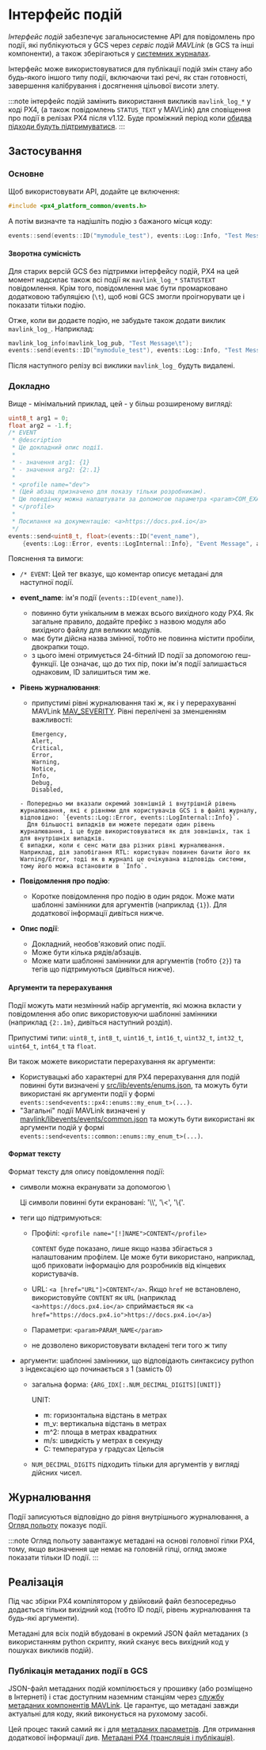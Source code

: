 # Інтерфейс подій

_Інтерфейс подій_ забезпечує загальносистемне API для повідомлень про події, які публікуються у GCS через _сервіс подій MAVLink_ (в GCS та інші компоненти), а також зберігаються у [системних журналах](../dev_log/logging.md).

Інтерфейс може використовуватися для публікації подій змін стану або будь-якого іншого типу події, включаючи такі речі, як стан готовності, завершення калібрування і досягнення цільової висоти злету.

:::note
інтерфейс подій замінить використання викликів `mavlink_log_*` у коді PX4, (а також повідомлень `STATUS_TEXT` у MAVLink) для сповіщення про події в релізах PX4 після v1.12. Буде проміжний період коли [обидва підходи будуть підтримуватися](#backward-compatibility).
:::

## Застосування

### Основне

Щоб використовувати API, додайте це включення:

```cpp
#include <px4_platform_common/events.h>
```

А потім визначте та надішліть подію з бажаного місця коду:

```cpp
events::send(events::ID("mymodule_test"), events::Log::Info, "Test Message");
```

#### Зворотна сумісність

Для старих версій GCS без підтримки інтерфейсу подій, PX4 на цей момент надсилає також всі події як `mavlink_log_*` `STATUSTEXT` повідомлення. Крім того, повідомлення має бути промарковано додатковою табуляцією (`\t`), щоб нові GCS змогли проігнорувати це і показати тільки подію.

Отже, коли ви додаєте подію, не забудьте також додати виклик `mavlink_log_`. Наприклад:

```cpp
mavlink_log_info(mavlink_log_pub, "Test Message\t");
events::send(events::ID("mymodule_test"), events::Log::Info, "Test Message");
```

Після наступного релізу всі виклики `mavlink_log_` будуть видалені.

### Докладно

Вище - мінімальний приклад, цей - у більш розширеному вигляді:

```cpp
uint8_t arg1 = 0;
float arg2 = -1.f;
/* EVENT
 * @description
 * Це докладний опис події.
 *
 * - значення arg1: {1}
 * - значення arg2: {2:.1}
 *
 * <profile name="dev">
 * (Цей абзац призначено для показу тільки розробникам).
 * Цю поведінку можна налаштувати за допомогою параметра <param>COM_EXAMPLE</param>.
 * </profile>
 *
 * Посилання на документацію: <a>https://docs.px4.io</a>
 */
events::send<uint8_t, float>(events::ID("event_name"),
    {events::Log::Error, events::LogInternal::Info}, "Event Message", arg1, arg2);
```

Пояснення та вимоги:

- `/* EVENT`: Цей тег вказує, що коментар описує метадані для наступної події.
- **event_name**: ім'я події (`events::ID(event_name)`).
  - повинно бути унікальним в межах всього вихідного коду PX4. Як загальне правило, додайте префікс з назвою модуля або вихідного файлу для великих модулів.
  - має бути дійсна назва змінної, тобто не повинна містити пробіли, двокрапки тощо.
  - з цього імені отримується 24-бітний ID події за допомогою геш-функції. Це означає, що до тих пір, поки ім'я події залишається однаковим, ID залишиться тим же.
- **Рівень журналювання**:

  - припустимі рівні журналювання такі ж, як і у перерахуванні MAVLink [MAV_SEVERITY](https://mavlink.io/en/messages/common.html#MAV_SEVERITY). Рівні перелічені за зменшенням важливості:

    ```plain
    Emergency,
    Alert,
    Critical,
    Error,
    Warning,
    Notice,
    Info,
    Debug,
    Disabled,
    ```

  ```
  - Попередньо ми вказали окремий зовнішній і внутрішній рівень журналювання, які є рівнями для користувачів GCS і в файлі журналу, відповідно: `{events::Log::Error, events::LogInternal::Info}`.
    Для більшості випадків ви можете передати один рівень журналювання, і це буде використовуватися як для зовнішніх, так і для внутрішніх випадків.
  Є випадки, коли є сенс мати два різних рівні журналювання.
  Наприклад, дія запобігання RTL: користувач повинен бачити його як Warning/Error, тоді як в журналі це очікувана відповідь системи, тому його можна встановити в `Info`.
  ```

- **Повідомлення про подію**:
  - Коротке повідомлення про подію в один рядок. Може мати шаблонні замінники для аргументів (наприклад `{1}`). Для додаткової інформації дивіться нижче.
- **Опис події**:
  - Докладний, необов'язковий опис події.
  - Може бути кілька рядів/абзаців.
  - Може мати шаблонні замінники для аргументів (тобто `{2}`) та тегів що підтримуються (дивіться нижче).

#### Аргументи та перерахування

Події можуть мати незмінний набір аргументів, які можна вкласти у повідомлення або опис використовуючи шаблонні замінники (наприклад `{2:.1m}`, дивіться наступний розділ).

Припустимі типи: `uint8_t`, `int8_t`, `uint16_t`, `int16_t`, `uint32_t`, `int32_t`, `uint64_t`, `int64_t` та `float`.

Ви також можете використати перерахування як аргументи:

- Користувацькі або характерні для PX4 перерахування для подій повинні бути визначені у [src/lib/events/enums.json](https://github.com/PX4/PX4-Autopilot/blob/main/src/lib/events/enums.json), та можуть бути використані як аргументи події у формі `events::send<events::px4::enums::my_enum_t>(...)`.
- "Загальні" події MAVLink визначені у [mavlink/libevents/events/common.json](https://github.com/mavlink/libevents/blob/master/events/common.json) та можуть бути використані як аргументи подій у формі `events::send<events::common::enums::my_enum_t>(...)`.

#### Формат тексту

Формат тексту для опису повідомлення події:

- символи можна екранувати за допомогою \\

  Ці символи повинні бути екрановані: '\\\\', '\\<', '\\{'.

- теги що підтримуються:

  - Профілі: `<profile name="[!]NAME">CONTENT</profile>`

    `CONTENT` буде показано, лише якщо назва збігається з налаштованим профілем. Це може бути використано, наприклад, щоб приховати інформацію для розробників від кінцевих користувачів.

  - URL: `<a [href="URL"]>CONTENT</a>`. Якщо `href` не встановлено, використовуйте `CONTENT` як `URL` (наприклад `<a>https://docs.px4.io</a>`  сприймається як `<a href="https://docs.px4.io">https://docs.px4.io</a>`)
  - Параметри: `<param>PARAM_NAME</param>`
  - не дозволено використовувати вкладені теги того ж типу

- аргументи: шаблонні замінники, що відповідають синтаксису python з індексацією що починається з 1 (замість 0)

  - загальна форма: `{ARG_IDX[:.NUM_DECIMAL_DIGITS][UNIT]}`

    UNIT:

    - m: горизонтальна відстань в метрах
    - m_v: вертикальна відстань в метрах
    - m^2: площа в метрах квадратних
    - m/s: швидкість у метрах в секунду
    - C: температура у градусах Цельсія

  - `NUM_DECIMAL_DIGITS` підходить тільки для аргументів у вигляді дійсних чисел.

## Журналювання

Події записуються відповідно до рівня внутрішнього журналювання, а [Огляд польоту](../log/flight_review.md) показує події.

:::note
Огляд польоту завантажує метадані на основі головної гілки PX4, тому, якщо визначення ще немає на головній гілці, огляд зможе показати тільки ID події.
:::

## Реалізація

Під час збірки PX4 компілятором у двійковий файл безпосередньо додається тільки вихідний код (тобто ID події, рівень журналювання та будь-які аргументи).

Метадані для всіх подій вбудовані в окремий JSON файл метаданих (з використанням python скрипту, який сканує весь вихідний код у пошуках викликів подій).

### Публікація метаданих події в GCS

JSON-файл метаданих подій компілюється у прошивку (або розміщено в Інтернеті) і стає доступним наземним станціям через [службу метаданих компонентів MAVLink](https://mavlink.io/en/services/component_information.html). Це гарантує, що метадані завжди актуальні для коду, який виконується на рухомому засобі.

Цей процес такий самий як і для [метаданих параметрів](../advanced/parameters_and_configurations.md#publishing-parameter-metadata-to-a-gcs). Для отримання додаткової інформації див. [ Метадані PX4 (трансляція і публікація)](../advanced/px4_metadata.md).
